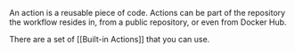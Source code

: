 An action is a reusable piece of code. Actions can be part of the repository the workflow resides in, from a public repository, or even from Docker Hub.

There are a set of [[Built-in Actions]] that you can use.